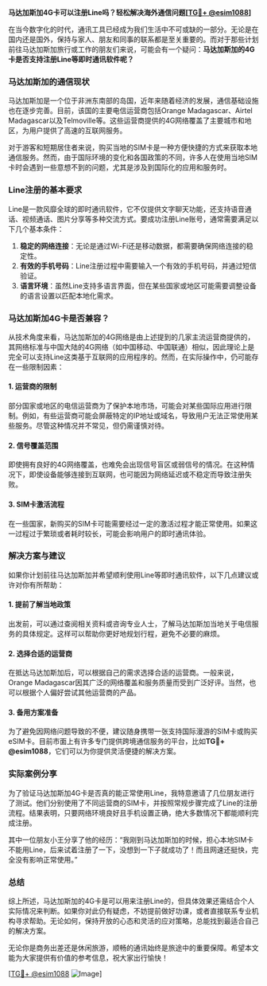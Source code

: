 **马达加斯加4G卡可以注册Line吗？轻松解决海外通信问题[[TG💪+ @esim1088](https://t.me/s/esim1088)]**

在当今数字化的时代，通讯工具已经成为我们生活中不可或缺的一部分。无论是在国内还是国外，保持与家人、朋友和同事的联系都是至关重要的。而对于那些计划前往马达加斯加旅行或工作的朋友们来说，可能会有一个疑问：**马达加斯加的4G卡是否支持注册Line等即时通讯软件呢？**

### 马达加斯加的通信现状

马达加斯加是一个位于非洲东南部的岛国，近年来随着经济的发展，通信基础设施也在逐步完善。目前，该国的主要电信运营商包括Orange Madagascar、Airtel Madagascar以及Telmoville等。这些运营商提供的4G网络覆盖了主要城市和地区，为用户提供了高速的互联网服务。

对于游客和短期居住者来说，购买当地的SIM卡是一种方便快捷的方式来获取本地通信服务。然而，由于国际环境的变化和各国政策的不同，许多人在使用当地SIM卡时会遇到一些意想不到的问题，尤其是涉及到国际化的应用和服务时。

### Line注册的基本要求

Line是一款风靡全球的即时通讯软件，它不仅提供文字聊天功能，还支持语音通话、视频通话、图片分享等多种交流方式。要成功注册Line账号，通常需要满足以下几个基本条件：

1. **稳定的网络连接**：无论是通过Wi-Fi还是移动数据，都需要确保网络连接的稳定性。
2. **有效的手机号码**：Line注册过程中需要输入一个有效的手机号码，并通过短信验证。
3. **语言环境**：虽然Line支持多语言界面，但在某些国家或地区可能需要调整设备的语言设置以匹配本地化需求。

### 马达加斯加4G卡是否兼容？

从技术角度来看，马达加斯加的4G网络是由上述提到的几家主流运营商提供的，其网络标准与中国大陆的4G网络（如中国移动、中国联通）相似，因此理论上是完全可以支持Line这类基于互联网的应用程序的。然而，在实际操作中，仍可能存在一些限制因素：

#### 1. **运营商的限制**
部分国家或地区的电信运营商为了保护本地市场，可能会对某些国际应用进行限制。例如，有些运营商可能会屏蔽特定的IP地址或域名，导致用户无法正常使用某些服务。尽管这种情况并不常见，但仍需谨慎对待。

#### 2. **信号覆盖范围**
即使拥有良好的4G网络覆盖，也难免会出现信号盲区或弱信号的情况。在这种情况下，即使设备能够连接到互联网，也可能因为网络延迟或不稳定而导致注册失败。

#### 3. **SIM卡激活流程**
在一些国家，新购买的SIM卡可能需要经过一定的激活过程才能正常使用。如果这一过程过于繁琐或者耗时较长，可能会影响用户的即时通讯体验。

### 解决方案与建议

如果你计划前往马达加斯加并希望顺利使用Line等即时通讯软件，以下几点建议或许对你有所帮助：

#### 1. **提前了解当地政策**
出发前，可以通过查阅相关资料或咨询专业人士，了解马达加斯加当地关于电信服务的具体规定。这样可以帮助你更好地规划行程，避免不必要的麻烦。

#### 2. **选择合适的运营商**
在抵达马达加斯加后，可以根据自己的需求选择合适的运营商。一般来说，Orange Madagascar因其广泛的网络覆盖和服务质量而受到广泛好评。当然，也可以根据个人偏好尝试其他运营商的产品。

#### 3. **备用方案准备**
为了避免因网络问题导致的不便，建议随身携带一张支持国际漫游的SIM卡或购买eSIM卡。目前市面上有许多专门提供跨境通信服务的平台，比如**TG💪+ @esim1088**，它们可以为你提供灵活便捷的解决方案。

### 实际案例分享

为了验证马达加斯加4G卡是否真的能正常使用Line，我特意邀请了几位朋友进行了测试。他们分别使用了不同运营商的SIM卡，并按照常规步骤完成了Line的注册流程。结果表明，只要网络环境良好且手机设置正确，绝大多数情况下都能顺利完成注册。

其中一位朋友小王分享了他的经历：“我刚到马达加斯加的时候，担心本地SIM卡不能用Line，后来试着注册了一下，没想到一下子就成功了！而且网速还挺快，完全没有影响正常使用。”

### 总结

综上所述，马达加斯加的4G卡是可以用来注册Line的，但具体效果还需结合个人实际情况来判断。如果你对此仍有疑虑，不妨提前做好功课，或者直接联系专业机构寻求帮助。无论如何，保持开放的心态和灵活的应对策略，总能找到最适合自己的解决方案。

无论你是商务出差还是休闲旅游，顺畅的通讯始终是旅途中的重要保障。希望本文能为大家提供有价值的参考信息，祝大家出行愉快！

[[TG💪+ @esim1088](https://t.me/s/esim1088) ![Image](https://i.postimg.cc/4NQfJmqS/Snipaste-2025-05-13-00-14-12.png)]